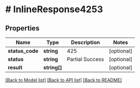 # # InlineResponse4253

## Properties

Name | Type | Description | Notes
------------ | ------------- | ------------- | -------------
**status_code** | **string** | 425 | [optional]
**status** | **string** | Partial Success | [optional]
**result** | **string[]** |  | [optional]

[[Back to Model list]](../../README.md#models) [[Back to API list]](../../README.md#endpoints) [[Back to README]](../../README.md)
